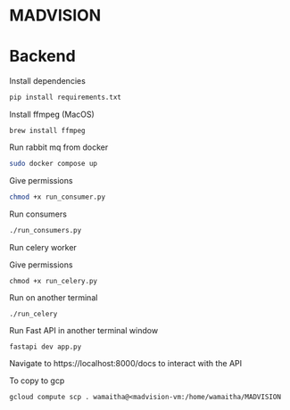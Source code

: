 # MADVISION

# Backend

Install dependencies
```sh
pip install requirements.txt
```

Install ffmpeg (MacOS)
```
brew install ffmpeg
```

Run rabbit mq from docker
```sh
sudo docker compose up
```
Give permissions

```sh
chmod +x run_consumer.py
```
Run consumers
```sh
./run_consumers.py
```

Run celery worker

Give permissions 

```shell
chmod +x run_celery.py

```

Run on another terminal
```
./run_celery

```

Run Fast API in another terminal window

```shell
fastapi dev app.py
```

Navigate to https://localhost:8000/docs to interact with the API

To copy to gcp 

```shell
gcloud compute scp . wamaitha@<madvision-vm:/home/wamaitha/MADVISION
```